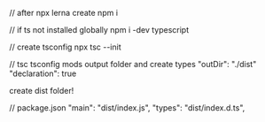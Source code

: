 // after npx lerna create
npm i

// if ts not installed globally
npm i -dev typescript

// create tsconfig
npx tsc --init

// tsc tsconfig mods output folder and create types
"outDir": "./dist"
"declaration": true

create dist folder!

// package.json
"main": "dist/index.js",
"types": "dist/index.d.ts",
